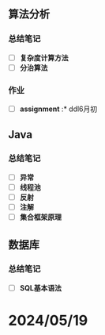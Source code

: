 ## **算法分析**
### 总结笔记
- [ ] **复杂度计算方法**
- [ ] **分治算法**
### 作业
- [ ] **assignment** :*  ddl6月初

## Java
### 总结笔记
- [ ] **异常**
- [ ] **线程池**
- [ ] **反射**
- [ ] **注解**
- [ ] **集合框架原理**

## 数据库
### 总结笔记
- [ ] **SQL基本语法**

# 2024/05/19